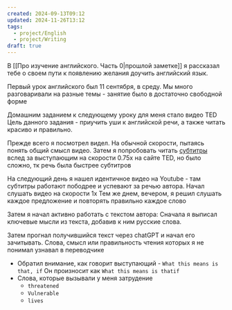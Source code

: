 ```yaml
---
created: 2024-09-13T09:12
updated: 2024-11-26T13:12
tags:
  - project/English
  - project/Writing
draft: true
---
```

В [[Про изучение английского. Часть 0|прошлой заметке]] я рассказал тебе о своем пути к появлению желания доучить английский язык.

Первый урок английского был 11 сентября, в среду. Мы много разговаривали на разные темы - занятие было в достаточно свободной форме

Домашним заданием к следующему уроку для меня стало видео TED
Цель данного задания - приучить уши к английской речи, а также читать красиво и правильно.

Прежде всего я посмотрел видел. На обычной скорости, пытаясь понять общий смысл видео.
Затем я попробовать читать [субтитры](https://www.youtube.com/watch?v=_ZW-8-NCKMw) вслед за выступающим на скорости 0.75x на сайте TED, но было сложно, тк речь была быстрее субтитров

На следующий день я нашел идентичное видео на Youtube - там субтитры работают пободрее и успевают за речью автора. Начал слушать видео на скорости 1x
Тем же днем, вечером, я решил слушать каждое предложение и повторять правильно каждое слово

Затем я начал активно работать с текстом автора:
Сначала я выписал ключевые мысли из текста, добавив к ним русские слова.

Затем прогнал получившийся текст через chatGPT и начал его зачитывать. Слова, смысл или правильность чтения которых я не понимал узнавал в переводчике

- Обратил внимание, как говорит выступающий - `What this means is that, if`
  Он произносит как `What this means is thatif`
- Слова, которые вызывали у меня затрудение
	- `threatened`
	- `Vulnerable`
	- `lives`

